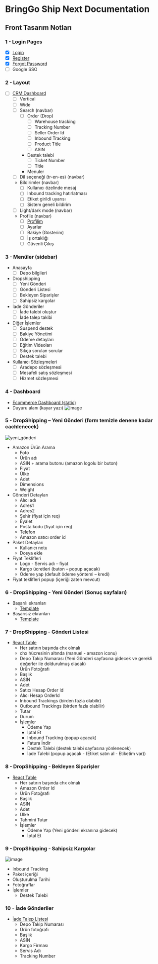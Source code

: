# BringGo Ship Next Documentation

## Front Tasarım Notları

### 1 - Login Pages
- [x] [Login](https://demos.pixinvent.com/vuexy-nextjs-admin-template/demo-6/en/login)
- [x] [Register](https://demos.pixinvent.com/vuexy-nextjs-admin-template/demo-6/en/register)
- [x] [Forgot Password](https://demos.pixinvent.com/vuexy-nextjs-admin-template/demo-6/en/forgot-password)
- [ ] Google SSO

### 2 - Layout
- [ ] [CRM Dashboard](https://demos.pixinvent.com/vuexy-nextjs-admin-template/demo-6/en/dashboards/crm)
  - [ ] Vertical
  - [ ] Wide
  - [ ] Search (navbar)
    - [ ] Order (Drop)
      - [ ] Warehouse tracking
      - [ ] Tracking Number
      - [ ] Seller Order Id
      - [ ] Inbound Tracking
      - [ ] Product Title
      - [ ] ASIN
    - Destek talebi
      - [ ] Ticket Number
      - [ ] Title
    - Menuler
  - [ ] Dil seçeneği (tr-en-es) (navbar)
  - Bildirimler (navbar)
    - [ ] Kullanıcı özelinde mesaj
    - [ ] Inbound tracking hatırlatması
    - [ ] Etiket girildi uyarısı
    - [ ] Sistem geneli bildirim
  - [ ] Light/dark mode (navbar)
  - Profile (navbar)
    - [ ] [Profilim](https://demos.pixinvent.com/vuexy-nextjs-admin-template/demo-6/en/pages/account-settings)
    - [ ] Ayarlar
    - [ ] Bakiye (Gösterim)
    - [ ] İş ortaklığı
    - [ ] Güvenli Çıkış

### 3 - Menüler (sidebar)
- Anasayfa
  - [ ] Depo bilgileri
- Dropshipping
  - [ ] Yeni Gönderi
  - [ ] Gönderi Listesi
  - [ ] Bekleyen Siparişler
  - [ ] Sahipsiz kargolar
- İade Gönderiler
  - [ ] İade talebi oluştur
  - [ ] İade talep takibi
- Diğer İşlemler
  - [ ] Suspend destek
  - [ ] Bakiye Yönetimi
  - [ ] Ödeme detayları
  - [ ] Eğitim Videoları
  - [ ] Sıkça sorulan sorular
  - [ ] Destek talebi
- Kullanıcı Sözleşmeleri
  - [ ] Aradepo sözleşmesi
  - [ ] Mesafeli satış sözleşmesi
  - [ ] Hizmet sözleşmesi

### 4 - Dashboard
- [Ecommerce Dashboard (static)](https://demos.pixinvent.com/vuexy-nextjs-admin-template/demo-6/en/dashboards/ecommerce)
- Duyuru alanı (kayar yazı)
  ![image](https://github.com/BringGo-Ship-Next/roadmap/assets/169343536/6e24ee2a-9791-44fc-b5ec-aba02a0ef711)

### 5 - DropShipping – Yeni Gönderi (form temizle denene kadar cachlenecek)
![yeni_gönderi](https://github.com/BringGo-Ship-Next/roadmap/assets/169343536/a35f8315-3e57-4c82-8fbb-16c091ff63d3)
- Amazon Ürün Arama
  - Foto
  - Ürün adı
  - ASIN + arama butonu (amazon logolu bir buton)
  - Fiyat
  - Ülke
  - Adet
  - Dimensions
  - Weight
- Gönderi Detayları
  - Alıcı adı
  - Adres1
  - Adres2
  - Şehir (fiyat için req)
  - Eyalet
  - Posta kodu (fiyat için req)
  - Telefon
  - Amazon satıcı order id
- Paket Detayları
  - Kullanıcı notu
  - Dosya ekle
- Fiyat Teklifleri
  - Logo -  Servis adı – fiyat
  - Kargo ücretleri (buton – popup açacak)
  - Ödeme yap (default ödeme yöntemi – kredi)
- Fiyat teklifleri popup (içeriği zaten mevcut)

### 6 - DropShipping - Yeni Gönderi (Sonuç sayfaları)
- Başarılı ekranları
  - [Template](https://demos.pixinvent.com/vuexy-nextjs-admin-template/demo-6/en/apps/invoice/preview/4987)
- Başarısız ekranları
  - [Template](https://demos.pixinvent.com/vuexy-nextjs-admin-template/demo-6/en/apps/invoice/preview/4987)

### 7 - DropShipping - Gönderi Listesi
- [React Table](https://demos.pixinvent.com/vuexy-nextjs-admin-template/demo-1/en/react-table)
  - Her satırın başında chx olmalı
  - chx hücresinin altında (manuel - amazon iconu)
  - Depo Takip Numarası (Yeni Gönderi sayfasına gidecek ve gerekli değerler ile doldurulmuş olacak)
  - Ürün Fotoğrafı
  - Başlık
  - ASIN
  - Adet
  - Satıcı Hesap Order Id
  - Alıcı Hesap OrderId
  - Inbound Trackings (birden fazla olabilir)
  - Outbound Trackings (birden fazla olabilir)
  - Tutar
  - Durum
  - İşlemler
    - Ödeme Yap
    - İptal Et
    - Inbound Tracking (popup açacak)
    - Fatura İndir
    - Destek Talebi (destek talebi sayfasına yönlenecek)
    - İade Talebi (popup açacak - (Etiket satın al - Etiketim var))

### 8 - DropShipping - Bekleyen Siparişler
- [React Table](https://demos.pixinvent.com/vuexy-nextjs-admin-template/demo-1/en/react-table)
  - Her satırın başında chx olmalı
  - Amazon Order Id
  - Ürün Fotoğrafı
  - Başlık
  - ASIN
  - Adet
  - Ülke
  - Tahmini Tutar
  - İşlemler
    - Ödeme Yap (Yeni gönderi ekranına gidecek)
    - İptal Et

### 9 - DropShipping - Sahipsiz Kargolar
![image](https://github.com/BringGo-Ship-Next/roadmap/assets/169343536/8632bea1-1542-467a-a24c-85911dd810f6)
- Inbound Tracking
- Paket içeriği
- Oluşturulma Tarihi
- Fotoğraflar
- İşlemler
  - Destek Talebi

### 10 - İade Gönderiler
- [İade Talep Listesi](https://demos.pixinvent.com/vuexy-nextjs-admin-template/demo-1/en/react-table)
  - Depo Takip Numarası
  - Ürün fotoğrafı
  - Başlık
  - ASIN
  - Kargo Firması
  - Servis Adı
  - Tracking Number
